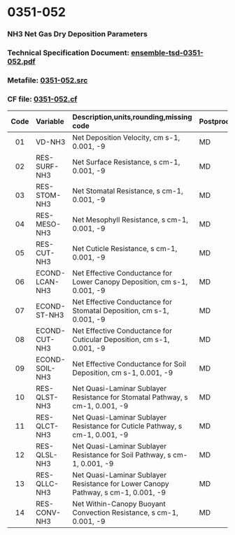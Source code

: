 # 0351-052
### NH3 Net Gas Dry Deposition Parameters
### Technical Specification Document: [ensemble-tsd-0351-052.pdf](../tsd/ensemble-tsd-0351-052.pdf)
### Metafile: [0351-052.src](../src/0351-052.src)
### CF file: [0351-052.cf](../cf/0351-052.cf)
|Code|Variable|Description,units,rounding,missing code|Postprocessing|
|:-:|:-|:-|:-|
|01|VD-NH3|Net Deposition Velocity, cm s-1, 0.001, -9|MD|
|02|RES-SURF-NH3|Net Surface Resistance, s cm-1, 0.001, -9|MD|
|03|RES-STOM-NH3|Net Stomatal Resistance, s cm-1, 0.001, -9|MD|
|04|RES-MESO-NH3|Net Mesophyll Resistance, s cm-1, 0.001, -9|MD|
|05|RES-CUT-NH3|Net Cuticle Resistance, s cm-1, 0.001, -9|MD|
|06|ECOND-LCAN-NH3|Net Effective Conductance for Lower Canopy Deposition, cm s-1, 0.001, -9|MD|
|07|ECOND-ST-NH3|Net Effective Conductance for Stomatal Deposition, cm s-1, 0.001, -9|MD|
|08|ECOND-CUT-NH3|Net Effective Conductance for Cuticular Deposition, cm s-1, 0.001, -9|MD|
|09|ECOND-SOIL-NH3|Net Effective Conductance for Soil Deposition, cm s-1, 0.001, -9|MD|
|10|RES-QLST-NH3|Net Quasi-Laminar Sublayer Resistance for Stomatal Pathway, s cm-1, 0.001, -9|MD|
|11|RES-QLCT-NH3|Net Quasi-Laminar Sublayer Resistance for Cuticle Pathway, s cm-1, 0.001, -9|MD|
|12|RES-QLSL-NH3|Net Quasi-Laminar Sublayer Resistance for Soil  Pathway, s cm-1, 0.001, -9|MD|
|13|RES-QLLC-NH3|Net Quasi-Laminar Sublayer Resistance for Lower Canopy Pathway, s cm-1, 0.001, -9|MD|
|14|RES-CONV-NH3|Net Within-Canopy Buoyant Convection Resistance, s cm-1, 0.001, -9|MD|
